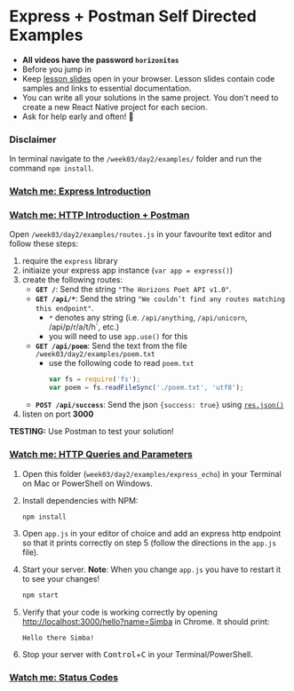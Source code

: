 # Express + Postman Self Directed Examples

- **All videos have the password `horizonites`**
- Before you jump in
- Keep [lesson slides](http://lessons.horizonsbootcamp.com/lessons/week03/day2.html)
  open in your browser. Lesson slides contain code samples and links to
  essential documentation.
- You can write all your solutions in the same project. You don't need to
  create a new React Native project for each secion.
- Ask for help early and often! 🙋

### Disclaimer

In terminal navigate to the `/week03/day2/examples/` folder and run the command `npm install`.

### [Watch me: Express Introduction](https://vimeo.com/212322872)
### [Watch me: HTTP Introduction + Postman](https://vimeo.com/212950789)

Open `/week03/day2/examples/routes.js` in your favourite text editor and follow these steps:

1. require the `express` library
1. initiaize your express app instance (`var app = express()`)
1. create the following routes:
    - __`GET /`__: Send the string `"The Horizons Poet API v1.0"`.
	- __`GET /api/*`__: Send the string `"We couldn’t find any routes matching this endpoint"`.
	    - `*` denotes any string (i.e. `/api/anything`, `/api/unicorn`, /api/p/r/a/t/h`, etc.)
		- you will need to use `app.use()` for this
	- __`GET /api/poem`__: Send the text from the file `/week03/day2/examples/poem.txt`
	    - use the following code to read `poem.txt`
		    ```js
			var fs = require('fs');
			var poem = fs.readFileSync('./poem.txt', 'utf8');
			```
	- __`POST /api/success`__: Send the json `{success: true}` using [`res.json()`](http://expressjs.com/en/api.html#res.json)
1. listen on port __3000__

__TESTING:__ Use Postman to test your solution!

### [Watch me: HTTP Queries and Parameters](https://vimeo.com/212995568)

1. Open this folder (`week03/day2/examples/express_echo`) in your Terminal on Mac or PowerShell on Windows.
1. Install dependencies with NPM:
	```bash
	npm install
	```
1. Open `app.js` in your editor of choice and add an express http endpoint so that it prints correctly on step 5 (follow the directions in the `app.js` file).
1. Start your server. **Note**: When you change `app.js` you have to restart it to see your changes!
	```bash
	npm start
	```
1. Verify that your code is working correctly by opening [http://localhost:3000/hello?name=Simba](http://localhost:3000/hello?name=Simba) in Chrome. It should print:

	```
	Hello there Simba!
	```
1. Stop your server with <kbd>Control</kbd>+<kbd>C</kbd> in your Terminal/PowerShell.

### [Watch me: Status Codes](https://vimeo.com/213017476)
